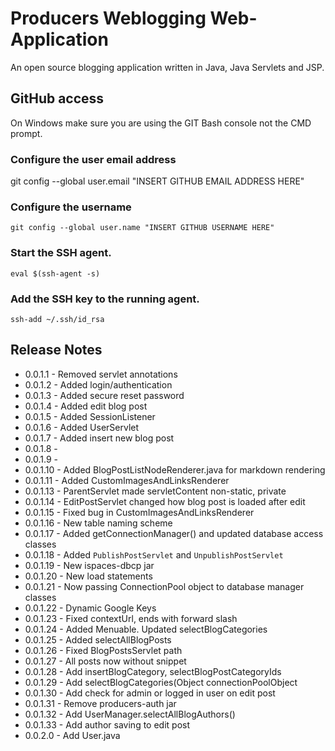 # Producers Weblogging Web-Application

An open source blogging application written in Java, Java Servlets and JSP.

## GitHub access

On Windows make sure you are using the GIT Bash console not the CMD prompt.

### Configure the user email address
git config --global user.email "INSERT GITHUB EMAIL ADDRESS HERE"

### Configure the username
```
git config --global user.name "INSERT GITHUB USERNAME HERE"
```

### Start the SSH agent.
```
eval $(ssh-agent -s)
```

### Add the SSH key to the running agent.
```
ssh-add ~/.ssh/id_rsa
```

## Release Notes

* 0.0.1.1 - Removed servlet annotations
* 0.0.1.2 - Added login/authentication
* 0.0.1.3 - Added secure reset password
* 0.0.1.4 - Added edit blog post
* 0.0.1.5 - Added SessionListener
* 0.0.1.6 - Added UserServlet
* 0.0.1.7 - Added insert new blog post
* 0.0.1.8 -
* 0.0.1.9 -
* 0.0.1.10 - Added BlogPostListNodeRenderer.java for markdown rendering
* 0.0.1.11 - Added CustomImagesAndLinksRenderer
* 0.0.1.13 - ParentServlet made servletContent non-static, private
* 0.0.1.14 - EditPostServlet changed how blog post is loaded after edit
* 0.0.1.15 - Fixed bug in CustomImagesAndLinksRenderer
* 0.0.1.16 - New table naming scheme
* 0.0.1.17 - Added getConnectionManager() and updated database access classes
* 0.0.1.18 - Added `PublishPostServlet` and `UnpublishPostServlet`
* 0.0.1.19 - New ispaces-dbcp jar
* 0.0.1.20 - New load statements
* 0.0.1.21 - Now passing ConnectionPool object to database manager classes
* 0.0.1.22 - Dynamic Google Keys
* 0.0.1.23 - Fixed contextUrl, ends with forward slash
* 0.0.1.24 - Added Menuable. Updated selectBlogCategories
* 0.0.1.25 - Added selectAllBlogPosts
* 0.0.1.26 - Fixed BlogPostsServlet path
* 0.0.1.27 - All posts now without snippet
* 0.0.1.28 - Add insertBlogCategory, selectBlogPostCategoryIds
* 0.0.1.29 - Add selectBlogCategories(Object connectionPoolObject
* 0.0.1.30 - Add check for admin or logged in user on edit post 
* 0.0.1.31 - Remove producers-auth jar 
* 0.0.1.32 - Add UserManager.selectAllBlogAuthors()
* 0.0.1.33 - Add author saving to edit post
* 0.0.2.0 - Add User.java
